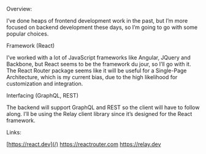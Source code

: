 
Overview:

I’ve done heaps of frontend development work in the past, but I’m more focused on backend development these days, so I’m going to go with some popular choices.

Framework (React)

I’ve worked with a lot of JavaScript frameworks like Angular, JQuery and Backbone, but React seems to be the framework du jour, so I’ll go with it. The React Router package seems like it will be useful for a Single-Page Architecture, which is my current bias, due to the high likelihood for customization and integration.

Interfacing (GraphQL, REST)

The backend will support GraphQL and REST so the client will have to follow along. I’ll be using the Relay client library since it’s designed for the React framework.

Links:

[https://react.dev](/)
https://reactrouter.com
https://relay.dev
